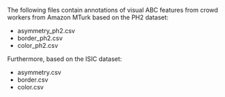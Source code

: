 The following files contain annotations of visual ABC features from crowd workers from Amazon MTurk based on the PH2 dataset:
- asymmetry_ph2.csv
- border_ph2.csv
- color_ph2.csv

Furthermore, based on the ISIC dataset:
- asymmetry.csv
- border.csv
- color.csv
